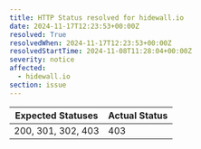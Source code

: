 ```yaml
---
title: HTTP Status resolved for hidewall.io
date: 2024-11-17T12:23:53+00:00Z
resolved: True
resolvedWhen: 2024-11-17T12:23:53+00:00Z
resolvedStartTime: 2024-11-08T11:28:04+00:00Z
severity: notice
affected:
  - hidewall.io
section: issue
---
```


| Expected Statuses | Actual Status  |
|-------------------|----------------|
| 200, 301, 302, 403 | 403 |
